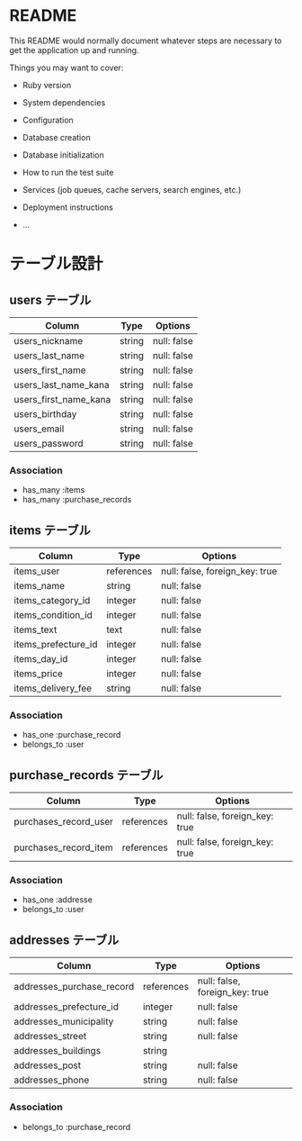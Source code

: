 # README

This README would normally document whatever steps are necessary to get the
application up and running.

Things you may want to cover:

* Ruby version

* System dependencies

* Configuration

* Database creation

* Database initialization

* How to run the test suite

* Services (job queues, cache servers, search engines, etc.)

* Deployment instructions

* ...

# テーブル設計

## users テーブル

| Column         | Type   | Options     |
| --------       | ------ | ----------- |
| users_nickname        | string | null: false |
| users_last_name       | string | null: false |
| users_first_name      | string | null: false |
| users_last_name_kana  | string | null: false |
| users_first_name_kana | string | null: false |
| users_birthday        | string | null: false |
| users_email           | string | null: false |
| users_password        | string | null: false |

### Association

- has_many :items
- has_many :purchase_records

## items テーブル

| Column              | Type       | Options                        |
| ------              | ------     | -----------                    |
| items_user          | references | null: false, foreign_key: true |
| items_name          | string     | null: false                    |
| items_category_id   | integer    | null: false                    |
| items_condition_id  | integer    | null: false                    |
| items_text          | text       | null: false                    |
| items_prefecture_id | integer    | null: false                    |
| items_day_id        | integer    | null: false                    |
| items_price         | integer    | null: false                    |
| items_delivery_fee  | string     | null: false                    |


### Association

- has_one :purchase_record
- belongs_to :user

## purchase_records テーブル

| Column                 | Type       | Options                        |
| ------                 | ---------- | ------------------------------ |
| purchases_record_user  | references | null: false, foreign_key: true |
| purchases_record_item  | references | null: false, foreign_key: true |

### Association

- has_one :addresse
- belongs_to :user

## addresses テーブル

| Column                    | Type           | Options                        |
| -------                   | ----------     | ------------------------------ |
| addresses_purchase_record | references     | null: false, foreign_key: true |
| addresses_prefecture_id   | integer        | null: false                    |
| addresses_municipality    | string         | null: false                    |
| addresses_street          | string         | null: false                    |
| addresses_buildings       | string         |                                |
| addresses_post            | string         | null: false                    |
| addresses_phone           | string         | null: false                    |

### Association

- belongs_to :purchase_record
